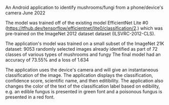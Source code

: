 An Android application to identify mushrooms/fungi from a phone/device's camera
June 2022

The model was trained off of the existing model EfficientNet Lite #0 (https://tfhub.dev/tensorflow/efficientnet/lite0/classification/2.)
which was pre-trained on the ImageNet 2012 dataset dataset (ILSVRC-2012-CLS).

The application's model was trained on a small subset of the ImageNet 21K dataset:
9053 randomly selected images already identified as part of 72 classes of various types of mushrooms and fungy
The final model had an accuracy of 73.55% and a loss of 1.634

The application uses the device's camera and will give an instantaneous classification of the image.
The application displays the classification, confidence score, scientific name, and then editibility.
The application also changes the color of the text of the classification label based on edibility,
e.g. an edible fungus is presented in green font and a poisonous fungus is presented in a red font.

